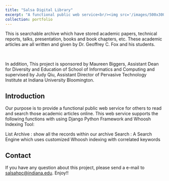 ```yaml
---
title: "Salsa Digital Library"
excerpt: "A functional public web service<br/><img src='/images/500x300.png'>"
collection: portfolio
---
```


This is searchable archive which have stored academic papers, technical reports, talks, presentation, books and book chapters, etc. These academic articles are all written and given by Dr. Geoffrey C. Fox and his students.

​

In addition, This project is sponsored by Maureen Biggers, Assistant Dean for Diversity and Education of School of Informatics and Computing and supervised by Judy Qiu, Assistant Director of Pervasive Technology Institute at Indiana University Bloomington.

## Introduction

Our purpose is to provide a functional public web service for others to read and search those academic articles online. This web service supports the following functions with using Django Python Framework and Whoosh Indexing Tool:

List Archive : show all the records within our archive
Search : A Search Engine which uses customized Whoosh indexing with correlated keywords

## Contact

If you have any question about this project, please send a e-mail to salsahpc@indiana.edu. Enjoy!!


